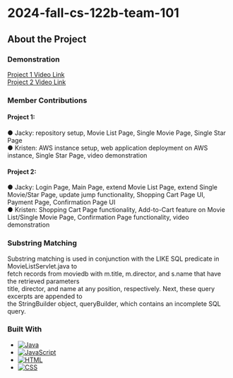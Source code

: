 # 2024-fall-cs-122b-team-101

<!-- ABOUT THE PROJECT -->
## About the Project



### Demonstration

[Project 1 Video Link](https://www.youtube.com/watch?v=LL-pH1_uBWY&ab_channel=KristenBae)\
[Project 2 Video Link](https://youtu.be/31G4-Dydruw)



### Member Contributions

#### Project 1:
● Jacky: repository setup, Movie List Page, Single Movie Page, Single Star Page\
● Kristen: AWS instance setup, web application deployment on AWS instance, Single Star Page, video demonstration

#### Project 2:
● Jacky: Login Page, Main Page, extend Movie List Page, extend Single Movie/Star Page, update jump functionality, Shopping Cart Page UI, Payment Page, Confirmation Page UI\
● Kristen: Shopping Cart Page functionality, Add-to-Cart feature on Movie List/Single Movie Page, Confirmation Page functionality, video demonstration



### Substring Matching
Substring matching is used in conjunction with the LIKE SQL predicate in MovieListServlet.java to\
fetch records from moviedb with m.title, m.director, and s.name that have the retrieved parameters\
title, director, and name at any position, respectively. Next, these query excerpts are appended to\
the StringBuilder object, queryBuilder, which contains an incomplete SQL query.



### Built With

* [![Java][java.com]][Java-url]
* [![JavaScript][javascript.com]][JavaScript-url]
* [![HTML][html.com]][HTML-url]
* [![CSS][css.com]][CSS-url]



<!-- MARKDOWN LINKS & IMAGES -->
<!-- https://www.markdownguide.org/basic-syntax/#reference-style-links -->
[java.com]: https://img.shields.io/badge/logo-java-blue?logo=java
[Java-url]: https://www.java.com/en/
[javascript.com]: https://img.shields.io/badge/logo-javascript-blue?logo=javascript
[JavaScript-url]: https://www.javascript.com/
[html.com]: https://img.shields.io/badge/logo-html-blue?logo=html
[HTML-url]: https://www.w3schools.com/html/
[css.com]: https://img.shields.io/badge/logo-css-blue?logo=css
[CSS-url]: https://www.w3.org/Style/CSS/Overview.en.html
